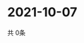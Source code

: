 # 2021-10-07
  共 0条

  <!-- BEGIN -->
  <!-- 最后更新时间Thu Oct 07 2021 16:04:35 GMT+0000 (Coordinated Universal Time) -->
  
  <!-- END -->
  
  